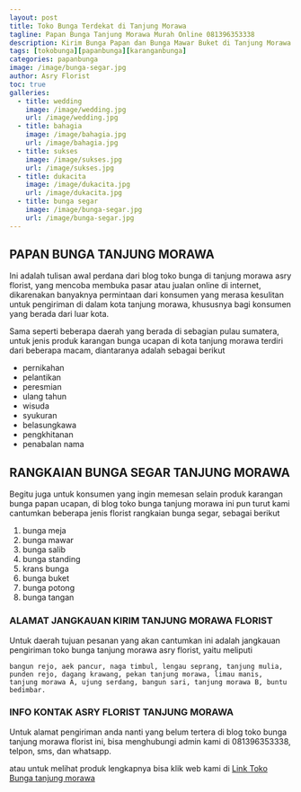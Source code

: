 ```yaml
---
layout: post
title: Toko Bunga Terdekat di Tanjung Morawa
tagline: Papan Bunga Tanjung Morawa Murah Online 081396353338
description: Kirim Bunga Papan dan Bunga Mawar Buket di Tanjung Morawa kini semakin mudah dan simpel karena hadirnya salah satu florist tanjung morawa terbaik.
tags: [tokobunga][papanbunga][karanganbunga]
categories: papanbunga
image: /image/bunga-segar.jpg
author: Asry Florist
toc: true
galleries:
  - title: wedding
    image: /image/wedding.jpg
    url: /image/wedding.jpg
  - title: bahagia
    image: /image/bahagia.jpg
    url: /image/bahagia.jpg
  - title: sukses
    image: /image/sukses.jpg
    url: /image/sukses.jpg
  - title: dukacita
    image: /image/dukacita.jpg
    url: /image/dukacita.jpg
  - title: bunga segar
    image: /image/bunga-segar.jpg
    url: /image/bunga-segar.jpg
---
```


## PAPAN BUNGA TANJUNG MORAWA
Ini adalah tulisan awal perdana dari blog toko bunga di tanjung morawa asry florist, yang mencoba membuka pasar atau jualan online di internet, dikarenakan banyaknya permintaan dari konsumen yang merasa kesulitan untuk pengiriman di dalam kota tanjung morawa, khususnya bagi konsumen yang berada dari luar kota.

Sama seperti beberapa daerah yang berada di sebagian pulau sumatera, untuk jenis produk karangan bunga ucapan di kota tanjung morawa terdiri dari beberapa macam, diantaranya
adalah sebagai berikut
- pernikahan
- pelantikan
- peresmian
- ulang tahun
- wisuda
- syukuran
- belasungkawa
- pengkhitanan
- penabalan nama

## RANGKAIAN BUNGA SEGAR TANJUNG MORAWA

Begitu juga untuk konsumen yang ingin memesan selain produk karangan bunga papan ucapan, di blog toko bunga tanjung morawa ini pun turut kami cantumkan beberapa jenis florist rangkaian bunga segar, sebagai berikut
1. bunga meja
2. bunga mawar
3. bunga salib
4. bunga standing
5. krans bunga
6. bunga buket
7. bunga potong
8. bunga tangan

### ALAMAT JANGKAUAN KIRIM TANJUNG MORAWA FLORIST

Untuk daerah tujuan pesanan yang akan cantumkan ini adalah jangkauan pengiriman toko bunga tanjung morawa asry florist, yaitu meliputi

```
bangun rejo, aek pancur, naga timbul, lengau seprang, tanjung mulia, punden rejo, dagang krawang, pekan tanjung morawa, limau manis, tanjung morawa A, ujung serdang, bangun sari, tanjung morawa B, buntu bedimbar.
```

### INFO KONTAK ASRY FLORIST TANJUNG MORAWA

Untuk alamat pengiriman anda nanti yang belum tertera di blog toko bunga tanjung morawa florist ini, bisa menghubungi admin kami di 081396353338, telpon, sms, dan whatsapp.

atau untuk melihat produk lengkapnya bisa klik web kami di [Link Toko Bunga tanjung morawa](https://www.tokobungaasryflorist.com/ "toko bunga di tanjung morawa")
